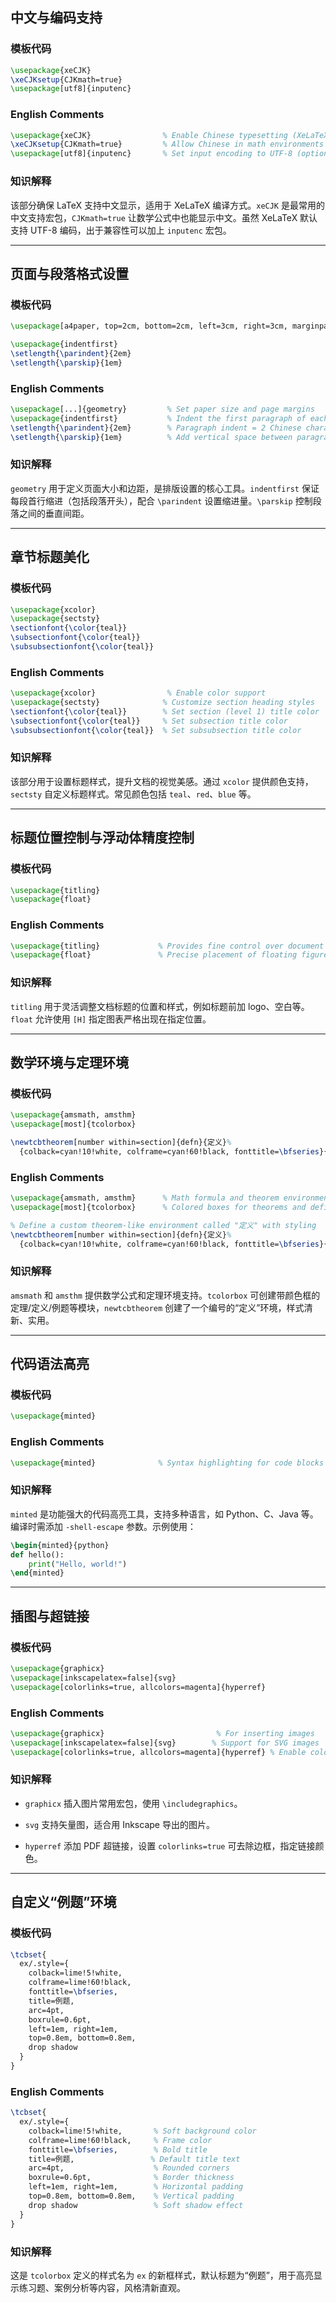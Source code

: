 
## 中文与编码支持

### 模板代码

```latex
\usepackage{xeCJK}                
\xeCJKsetup{CJKmath=true}         
\usepackage[utf8]{inputenc}       
```

### English Comments

```latex
\usepackage{xeCJK}                % Enable Chinese typesetting (XeLaTeX only)
\xeCJKsetup{CJKmath=true}         % Allow Chinese in math environments
\usepackage[utf8]{inputenc}       % Set input encoding to UTF-8 (optional for XeLaTeX)
```

### 知识解释

该部分确保 LaTeX 支持中文显示，适用于 XeLaTeX 编译方式。`xeCJK` 是最常用的中文支持宏包，`CJKmath=true` 让数学公式中也能显示中文。虽然 XeLaTeX 默认支持 UTF-8 编码，出于兼容性可以加上 `inputenc` 宏包。

---

## 页面与段落格式设置

### 模板代码

```latex
\usepackage[a4paper, top=2cm, bottom=2cm, left=3cm, right=3cm, marginparwidth=1.75cm]{geometry}

\usepackage{indentfirst}         
\setlength{\parindent}{2em}      
\setlength{\parskip}{1em}        
```

### English Comments

```latex
\usepackage[...]{geometry}         % Set paper size and page margins
\usepackage{indentfirst}           % Indent the first paragraph of each section
\setlength{\parindent}{2em}        % Paragraph indent = 2 Chinese characters
\setlength{\parskip}{1em}          % Add vertical space between paragraphs
```

### 知识解释

`geometry` 用于定义页面大小和边距，是排版设置的核心工具。`indentfirst` 保证每段首行缩进（包括段落开头），配合 `\parindent` 设置缩进量。`\parskip` 控制段落之间的垂直间距。

---

## 章节标题美化

### 模板代码

```latex
\usepackage{xcolor}
\usepackage{sectsty}             
\sectionfont{\color{teal}}       
\subsectionfont{\color{teal}}    
\subsubsectionfont{\color{teal}} 
```

### English Comments

```latex
\usepackage{xcolor}                % Enable color support
\usepackage{sectsty}              % Customize section heading styles
\sectionfont{\color{teal}}        % Set section (level 1) title color
\subsectionfont{\color{teal}}     % Set subsection title color
\subsubsectionfont{\color{teal}}  % Set subsubsection title color
```

### 知识解释

该部分用于设置标题样式，提升文档的视觉美感。通过 `xcolor` 提供颜色支持，`sectsty` 自定义标题样式。常见颜色包括 `teal`、`red`、`blue` 等。

---

## 标题位置控制与浮动体精度控制

### 模板代码

```latex
\usepackage{titling}             
\usepackage{float}               
```

### English Comments

```latex
\usepackage{titling}             % Provides fine control over document titles
\usepackage{float}               % Precise placement of floating figures/tables
```

### 知识解释

`titling` 用于灵活调整文档标题的位置和样式，例如标题前加 logo、空白等。`float` 允许使用 `[H]` 指定图表严格出现在指定位置。

---

## 数学环境与定理环境

### 模板代码

```latex
\usepackage{amsmath, amsthm}     
\usepackage[most]{tcolorbox}     

\newtcbtheorem[number within=section]{defn}{定义}%
  {colback=cyan!10!white, colframe=cyan!60!black, fonttitle=\bfseries}{def}
```

### English Comments

```latex
\usepackage{amsmath, amsthm}      % Math formula and theorem environments
\usepackage[most]{tcolorbox}      % Colored boxes for theorems and definitions

% Define a custom theorem-like environment called "定义" with styling
\newtcbtheorem[number within=section]{defn}{定义}%
  {colback=cyan!10!white, colframe=cyan!60!black, fonttitle=\bfseries}{def}
```

### 知识解释

`amsmath` 和 `amsthm` 提供数学公式和定理环境支持。`tcolorbox` 可创建带颜色框的定理/定义/例题等模块，`newtcbtheorem` 创建了一个编号的“定义”环境，样式清新、实用。

---

## 代码语法高亮

### 模板代码

```latex
\usepackage{minted}
```

### English Comments

```latex
\usepackage{minted}              % Syntax highlighting for code blocks (requires -shell-escape)
```

### 知识解释

`minted` 是功能强大的代码高亮工具，支持多种语言，如 Python、C、Java 等。编译时需添加 `-shell-escape` 参数。示例使用：

```latex
\begin{minted}{python}
def hello():
    print("Hello, world!")
\end{minted}
```

---

## 插图与超链接

### 模板代码

```latex
\usepackage{graphicx}            
\usepackage[inkscapelatex=false]{svg}   
\usepackage[colorlinks=true, allcolors=magenta]{hyperref}
```

### English Comments

```latex
\usepackage{graphicx}                         % For inserting images
\usepackage[inkscapelatex=false]{svg}        % Support for SVG images
\usepackage[colorlinks=true, allcolors=magenta]{hyperref} % Enable colored hyperlinks
```

### 知识解释

- `graphicx` 插入图片常用宏包，使用 `\includegraphics`。
    
- `svg` 支持矢量图，适合用 Inkscape 导出的图片。
    
- `hyperref` 添加 PDF 超链接，设置 `colorlinks=true` 可去除边框，指定链接颜色。
    

---

## 自定义“例题”环境

### 模板代码

```latex
\tcbset{
  ex/.style={
    colback=lime!5!white,
    colframe=lime!60!black,
    fonttitle=\bfseries,
    title=例题,
    arc=4pt,
    boxrule=0.6pt,
    left=1em, right=1em,
    top=0.8em, bottom=0.8em,
    drop shadow
  }
}
```

### English Comments

```latex
\tcbset{
  ex/.style={
    colback=lime!5!white,       % Soft background color
    colframe=lime!60!black,     % Frame color
    fonttitle=\bfseries,        % Bold title
    title=例题,                 % Default title text
    arc=4pt,                    % Rounded corners
    boxrule=0.6pt,              % Border thickness
    left=1em, right=1em,        % Horizontal padding
    top=0.8em, bottom=0.8em,    % Vertical padding
    drop shadow                 % Soft shadow effect
  }
}
```

### 知识解释

这是 `tcolorbox` 定义的样式名为 `ex` 的新框样式，默认标题为“例题”，用于高亮显示练习题、案例分析等内容，风格清新直观。
